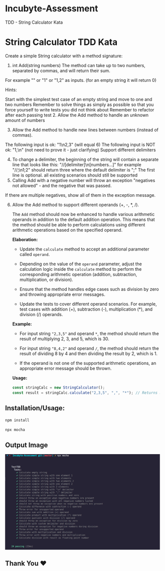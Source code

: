 # Incubyte-Assessment

TDD - String Calculator Kata

# String Calculator TDD Kata

Create a simple String calculator with a method signature:

1. int Add(string numbers)
   The method can take up to two numbers, separated by commas, and will return their sum.

For example "" or "1" or "1,2" as inputs. (for an empty string it will return 0)

Hints:

Start with the simplest test case of an empty string and move to one and two numbers
Remember to solve things as simply as possible so that you force yourself to write tests you did not think about
Remember to refactor after each passing test 2. Allow the Add method to handle an unknown amount of numbers

3. Allow the Add method to handle new lines between numbers (instead of commas).

The following input is ok: "1\n2,3" (will equal 6)
The following input is NOT ok: "1,\n" (not need to prove it - just clarifying)
Support different delimiters

4. To change a delimiter, the beginning of the string will contain a separate line that looks like this: "//[delimiter]\n[numbers…]" for example "//;\n1;2" should return three where the default delimiter is ";"
   The first line is optional. all existing scenarios should still be supported
5. Calling Add with a negative number will throw an exception "negatives not allowed" - and the negative that was passed.

If there are multiple negatives, show all of them in the exception message.

6. Allow the Add method to support different operands (+, -, \*, /).

   The `Add` method should now be enhanced to handle various arithmetic operands in addition to the default addition operation. This means that the method should be able to perform calculations using different arithmetic operations based on the specified operand.

   **Elaboration:**

   - Update the `calculate` method to accept an additional parameter called `operand`.

   - Depending on the value of the `operand` parameter, adjust the calculation logic inside the `calculate` method to perform the corresponding arithmetic operation (addition, subtraction, multiplication, or division).

   - Ensure that the method handles edge cases such as division by zero and throwing appropriate error messages.

   - Update the tests to cover different operand scenarios. For example, test cases with addition (+), subtraction (-), multiplication (\*), and division (/) operands.

   **Example:**

   - For input string `"2,3,5"` and operand `*`, the method should return the result of multiplying 2, 3, and 5, which is 30.

   - For input string `"8,4,2"` and operand `/`, the method should return the result of dividing 8 by 4 and then dividing the result by 2, which is 1.

   - If the operand is not one of the supported arithmetic operations, an appropriate error message should be thrown.

   **Usage:**

   ```javascript
   const stringCalc = new StringCalculator();
   const result = stringCalc.calculate("2,3,5", ",", "*"); // Returns 30
   ```

## Installation/Usage:

`npm install`

`npx mocha`

## Output Image

![Image](https://github.com/vivekarora-02/Incubyte-Assessment/blob/master/outputImages/22.png)

## Thank You ❤️
